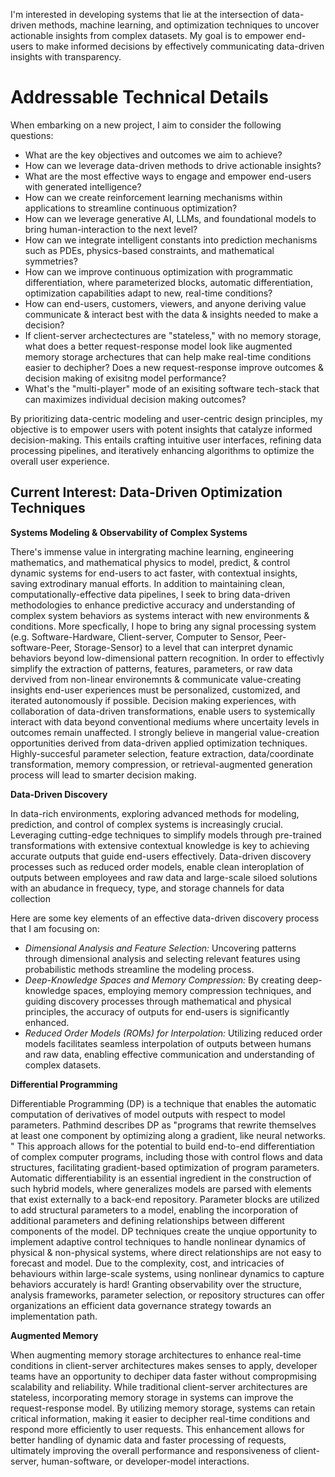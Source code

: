 

I'm interested in developing systems that lie at the intersection of data-driven methods, machine learning, and optimization techniques to uncover actionable insights from complex datasets. My goal is to empower end-users to make informed decisions by effectively communicating data-driven insights with transparency. 

# Addressable Technical Details 
When embarking on a new project, I aim to consider the following questions:

- What are the key objectives and outcomes we aim to achieve?
- How can we leverage data-driven methods to drive actionable insights?
- What are the most effective ways to engage and empower end-users with generated intelligence?
- How can we create reinforcement learning mechanisms within applications to streamline continuous optimization?
- How can we leverage generative AI, LLMs, and foundational models to bring human-interaction to the next level? 
- How can we integrate intelligent constants into prediction mechanisms such as PDEs, physics-based constraints, and mathematical symmetries?
- How can we improve continuous optimization with programmatic differentiation, where parameterized blocks, automatic differentiation, optimization capabilities adapt to new, real-time conditions?
- How can end-users, customers, viewers, and anyone deriving value communicate & interact best with the data & insights needed to make a decision?
- If client-server archectectures are "stateless," with no memory storage, what does a better request-response model look like augmented memory storage archectures that can help make real-time conditions easier to dechipher? Does a new request-response improve outcomes & decision making of exisitng model performance?
- What's the "multi-player" mode of an exisiting software tech-stack that can maximizes individual decision making outcomes? 


By prioritizing data-centric modeling and user-centric design principles, my objective is to empower users with potent insights that catalyze informed decision-making. This entails crafting intuitive user interfaces, refining data processing pipelines, and iteratively enhancing algorithms to optimize the overall user experience.

## Current Interest: Data-Driven Optimization Techniques  

**Systems Modeling & Observability of Complex Systems**

There's immense value in intergrating machine learning, engineering mathematics, and mathematical physics to model, predict, & control dynamic systems for end-users to act faster, with contextual insights, saving extrodinary manual efforts. In addition to maintaining clean, computationally-effective data pipelines, I seek to bring data-driven methodologies to enhance predictive accuracy and understanding of complex system behaviors as systems interact with new environments & conditions. More specfically, I hope to bring any signal processing system (e.g. Software-Hardware, Client-server, Computer to Sensor, Peer-software-Peer, Storage-Sensor) to a level that can interpret dynamic behaviors beyond low-dimensional pattern recognition. In order to effectivly simplify the extraction of patterns, features, parameters, or raw data dervived from non-linear environemnts & communicate value-creating insights end-user experiences must be personalized, customized, and iterated autonomously if possible. Decision making experiences, with collaboration of data-driven transformations, enable users to systemically interact with data beyond conventional mediums where uncertaity levels in outcomes remain unaffected. I strongly believe in mangerial value-creation opportunities derived from data-driven applied optimization techniques. Highly-succesful parameter selection, feature extraction, data/coordinate transformation, memory compression, or retrieval-augmented generation process will lead to smarter decision making. 

**Data-Driven Discovery**

In data-rich environments, exploring advanced methods for modeling, prediction, and control of complex systems is increasingly crucial. Leveraging cutting-edge techniques to simplify models through pre-trained transformations with extensive contextual knowledge is key to achieving accurate outputs that guide end-users effectively. Data-driven discovery processes such as reduced order models, enable clean interoplation of outputs between employees and raw data and large-scale siloed solutions with an abudance in frequecy, type, and storage channels for data collection 

Here are some key elements of an effective data-driven discovery process that I am focusing on: 

- *Dimensional Analysis and Feature Selection:* Uncovering patterns through dimensional analysis and selecting relevant features using probabilistic methods streamline the modeling process.
- *Deep-Knowledge Spaces and Memory Compression:* By creating deep-knowledge spaces, employing memory compression techniques, and guiding discovery processes through mathematical and physical principles, the accuracy of outputs for end-users is significantly enhanced. 
- *Reduced Order Models (ROMs) for Interpolation:* Utilizing reduced order models facilitates seamless interpolation of outputs between humans and raw data, enabling effective communication and understanding of complex datasets. 

**Differential Programming** 

Differentiable Programming (DP) is a technique that enables the automatic computation of derivatives of model outputs with respect to model parameters. Pathmind describes DP as "programs that rewrite themselves at least one component by optimizing along a gradient, like neural networks. "  This approach allows for the potential to build end-to-end differentiation of complex computer programs, including those with control flows and data structures, facilitating gradient-based optimization of program parameters. Automatic differentiability is an essential ingredient in the construction of such hybrid models, where generalizes models are parsed with elements that exist externally to a back-end repository. Parameter blocks are utilized to add structural parameters to a model, enabling the incorporation of additional parameters and defining relationships between different components of the model. DP techniques create the unqiue opportunity to implement adaptive control techniques to handle nonlinear dynamics of physical & non-physical systems, where direct relationships are not easy to forecast and model. Due to the complexity, cost, and intricacies of behaviours within large-scale systems, using nonlinear dynamics to capture behaviors accurately is hard! Granting observability over the structure, analysis frameworks, parameter selection, or repository structures can offer organizations an efficient data governance strategy towards an implementation path. 

**Augmented Memory** 

When augmenting memory storage architectures to enhance real-time conditions in client-server architectures makes senses to apply, developer teams have an opportunity to dechiper data faster without compropmising scalability and reliability. While traditional client-server architectures are stateless, incorporating memory storage in systems can improve the request-response model. By utilizing memory storage, systems can retain critical information, making it easier to decipher real-time conditions and respond more efficiently to user requests. This enhancement allows for better handling of dynamic data and faster processing of requests, ultimately improving the overall performance and responsiveness of client-server, human-software, or developer-model interactions. 
